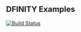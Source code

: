 ## DFINITY Examples

[![Build Status](https://travis-ci.org/dfinity-lab/examples.svg?branch=master)](https://travis-ci.org/dfinity-lab/examples?branch=master)
